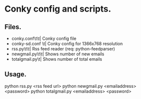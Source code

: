 Conky config and scripts.
==============

Files.
--------------
- conky.conf\t\t| Conky config file
- conky-sd.conf	\t| Conky config for 1366x768 resolution
- rss.py\t\t| Rss feed reader (req: python-feedparser)
- newgmail.py\t\t| Shows number of new emails
- totalgmail.py\t| Shows number of total emails

Usage.
--------------
python rss.py \<rss feed url\>
python newgmail.py \<emailaddress\> \<password\>
python totalgmail.py \<emailaddress\> \<password\>
